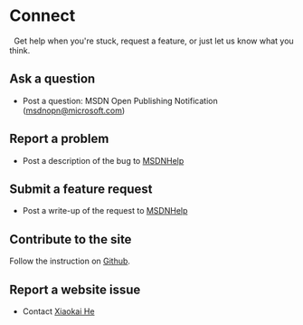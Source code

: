 ﻿# Connect #
 
Get help when you're stuck, request a feature, or just let us know what you think. 

## Ask a question ##
- Post a question: MSDN Open Publishing Notification (msdnopn@microsoft.com) 

## Report a problem ##
- Post a description of the bug to [MSDNHelp](http://msdnhelp/)

## Submit a feature request ##
- Post a write-up of the request to [MSDNHelp](http://msdnhelp/)

## Contribute to the site ##

Follow the instruction on [Github](https://github.com/openpublish/docs).

## Report a website issue ##
- Contact [Xiaokai He](https://me.microsoft.com/#/search/xiaokai%20he) 